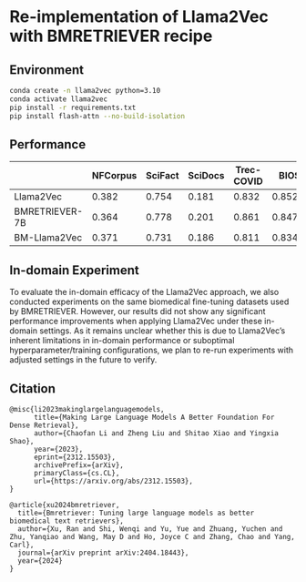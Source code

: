 # Re-implementation of Llama2Vec with BMRETRIEVER recipe

## Environment
```bash
conda create -n llama2vec python=3.10
conda activate llama2vec
pip install -r requirements.txt
pip install flash-attn --no-build-isolation
```

## Performance
|          | **NFCorpus** | **SciFact** | **SciDocs** | **Trec-COVID** | **BIOSSES** | **Avg. Retr.** | **Avg. All** | 
|----------|--------------|-------------|-------------|----------------|-------------|----------------|----------------|
|Llama2Vec| 0.382 | 0.754 | 0.181 | 0.832 | 0.852(N2N) | 0.537 | 0.600 |
|BMRETRIEVER-7B| 0.364 | 0.778 | 0.201 | 0.861 | 0.847 | 0.551 | 0.610 |
|BM-Llama2Vec| 0.371 | 0.731 | 0.186 | 0.811 | 0.834(N2N) | 0.525 | 0.587 |

## In-domain Experiment

To evaluate the in-domain efficacy of the Llama2Vec approach, we also conducted experiments on the same biomedical fine-tuning datasets used by BMRETRIEVER. However, our results did not show any significant performance improvements when applying Llama2Vec under these in-domain settings. As it remains unclear whether this is due to Llama2Vec’s inherent limitations in in-domain performance or suboptimal hyperparameter/training configurations, we plan to re-run experiments with adjusted settings in the future to verify.

## Citation
```
@misc{li2023makinglargelanguagemodels,
      title={Making Large Language Models A Better Foundation For Dense Retrieval}, 
      author={Chaofan Li and Zheng Liu and Shitao Xiao and Yingxia Shao},
      year={2023},
      eprint={2312.15503},
      archivePrefix={arXiv},
      primaryClass={cs.CL},
      url={https://arxiv.org/abs/2312.15503}, 
}

@article{xu2024bmretriever,
  title={Bmretriever: Tuning large language models as better biomedical text retrievers},
  author={Xu, Ran and Shi, Wenqi and Yu, Yue and Zhuang, Yuchen and Zhu, Yanqiao and Wang, May D and Ho, Joyce C and Zhang, Chao and Yang, Carl},
  journal={arXiv preprint arXiv:2404.18443},
  year={2024}
}
```


